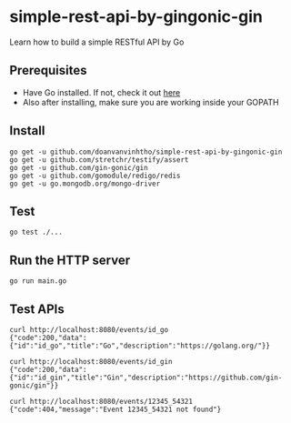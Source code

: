 # simple-rest-api-by-gingonic-gin
Learn how to build a simple RESTful API by Go

## Prerequisites
* Have Go installed. If not, check it out [here](https://golang.org/doc/install)
* Also after installing, make sure you are working inside your GOPATH

## Install
```
go get -u github.com/doanvanvinhtho/simple-rest-api-by-gingonic-gin
go get -u github.com/stretchr/testify/assert
go get -u github.com/gin-gonic/gin
go get -u github.com/gomodule/redigo/redis
go get -u go.mongodb.org/mongo-driver
```

## Test
```
go test ./...
```

## Run the HTTP server
```
go run main.go
```

## Test APIs
```
curl http://localhost:8080/events/id_go
{"code":200,"data":{"id":"id_go","title":"Go","description":"https://golang.org/"}}

curl http://localhost:8080/events/id_gin
{"code":200,"data":{"id":"id_gin","title":"Gin","description":"https://github.com/gin-gonic/gin"}}

curl http://localhost:8080/events/12345_54321
{"code":404,"message":"Event 12345_54321 not found"}
```
